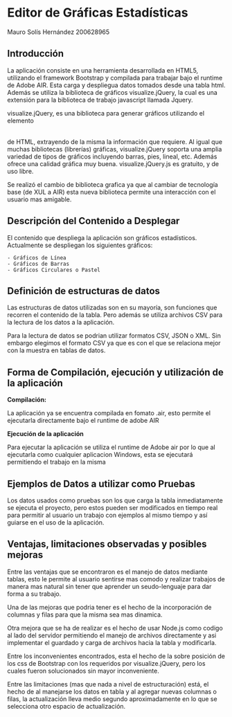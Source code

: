 # Editor de Gráficas Estadísticas #

Mauro Solís Hernández 200628965


## Introducción ##

La aplicación consiste en una herramienta desarrollada en HTML5, utilizando el framework Bootstrap y compilada para trabajar bajo el runtime de Adobe AIR.
Esta carga y despliegua datos tomados desde una tabla <table> html. Además se utiliza la biblioteca de gráficos visualize.jQuery, la cual es una extensión para la biblioteca de trabajo javascript llamada Jquery.

visualize.jQuery, es una biblioteca para generar gráficos utilizando el elemento <table> de HTML, extrayendo de la misma la información que requiere. Al igual que muchas bibliotecas (librerías) gráficas,
visualize.jQuery soporta una amplia variedad de tipos de gráficos incluyendo barras, pies, lineal, etc. Además ofrece una calidad gráfica muy buena.
visualize.jQuery.js es gratuito, y de uso libre.

Se realizó el cambio de biblioteca grafica ya que al cambiar de tecnología base (de XUL a AIR) esta nueva biblioteca permite una interacción con el usuario mas amigable.


## Descripción del Contenido a Desplegar ##

El contenido que despliega la aplicación son gráficos estadísticos. Actualmente se despliegan los siguientes gráficos:

	- Gráficos de Línea
	- Gráficos de Barras
	- Gráficos Circulares o Pastel


## Definición de estructuras de datos ##

Las estructuras de datos utilizadas son en su mayoría, son funciones que recorren el contenido de la tabla. Pero además se utiliza archivos CSV para la lectura de los datos a la aplicación.

Para la lectura de datos se podrian utilizar formatos CSV, JSON o XML. Sin embargo elegimos el formato CSV ya que es con el que se relaciona mejor con la muestra en tablas de datos. 


## Forma de Compilación, ejecución y utilización de la aplicación ##

**Compilación:**

La aplicación ya se encuentra compilada en fomato .air, esto permite el ejecutarla directamente bajo el runtime de adobe AIR

**Ejecución de la aplicación**

Para ejecutar la aplicación se utiliza el runtime de Adobe air por lo que al ejecutarla como cualquier aplicacion Windows, esta se ejecutará permitiendo el trabajo en la misma


## Ejemplos de Datos a utilizar como Pruebas ##

Los datos usados como pruebas son los que carga la tabla inmediatamente se ejecuta el proyecto, pero estos pueden ser modificados en tiempo real para permitir al usuario un trabajo con ejemplos al mismo tiempo y así guiarse en el uso de la aplicación.


## Ventajas, limitaciones observadas y posibles mejoras ##

Entre las ventajas que se encontraron es el manejo de datos mediante tablas, esto le permite al usuario sentirse mas comodo y realizar trabajos de manera mas natural sin tener que aprender un seudo-lenguaje para dar forma a su trabajo.

Una de las mejoras que podria tener es el hecho de la incorporación de columnas y filas para que la misma sea mas dinamica.

Otra mejora que se ha de realizar es el hecho de usar Node.js como codigo al lado del servidor permitiendo el manejo de archivos directamente y asi implementar el guardado y carga de archivos hacia la tabla y modificarla.

Entre los inconvenientes encontrados, esta el hecho de la sobre posición de los css de Bootstrap con los requeridos por visualize.jQuery, pero los cuales fueron solucionados sin mayor inconveniente. 

Entre las limitaciones (mas que nada a nivel de estructuración) está, el hecho de al manejarse los datos en tabla y al agregar nuevas columnas o filas, la actualización lleva medio segundo aproximadamente en lo que se selecciona otro espacio de actualización.






